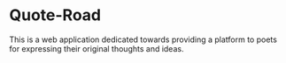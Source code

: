 # Quote-Road
This is a web application dedicated towards providing a platform to poets for expressing their original thoughts and ideas.
